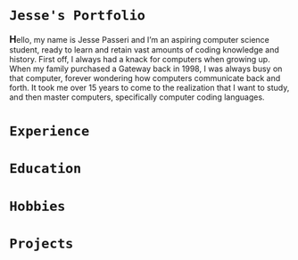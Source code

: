 # `Jesse's Portfolio`

<span style="font-size:larger;">**H**</span>ello, my name is Jesse Passeri and I’m an aspiring computer science student, ready to learn and retain vast amounts of coding knowledge and history. First off, I always had a knack for computers when growing up. When my family purchased a Gateway back in 1998, I was always busy on that computer, forever wondering how computers communicate back and forth. It took me over 15 years to come to the realization that I want to study, and then master computers, specifically computer coding languages.

# `Experience` 

# `Education`

# `Hobbies`

# `Projects`

